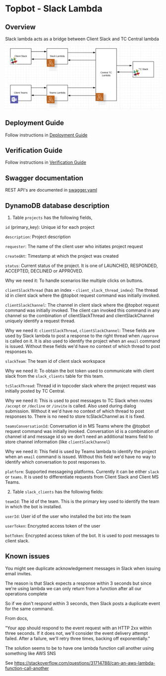 # Topbot - Slack Lambda

## Overview

Slack lambda acts as a bridge between Client Slack and TC Central lambda

![](docs/images/architecture.png)

## Deployment Guide

Follow instructions in [Deployment Guide](docs/DeploymentGuide.md)

## Verification Guide

Follow instructions in [Verification Guide](docs/VerificationGuide.md)

## Swagger documentation

REST API's are documented in [swagger.yaml](docs/swagger/swagger.yaml)

## DynamoDB database description

1. Table `projects` has the following fields,

`id` (primary_key): Unique id for each project

`description`: Project description

`requester`: The name of the client user who initiates project request

`createdAt`: Timestamp at which the project was created

`status`: Current status of the project. It is one of LAUNCHED, RESPONDED, ACCEPTED, DECLINED or APPROVED. 

Why we need it: To handle scenarios like multiple clicks on buttons.

`clientSlackThread` (has an index - `client_slack_thread_index`): The thread id in client slack where the @topbot request command was initially invoked.

`clientSlackChannel`: The channel in client slack where the @topbot request command was initially invoked. The client can invoked this command in any channel so the combination of clientSlackThread and clientSlackChannel uniquely identify a request thread.

Why we need it: `clientSlackThread`, `clientSlackChannel`: These fields are used by Slack lambda to post a response to the right thread when `/approve` is called on it. It is also used to identify the project when an `email` command is issued. Without these fields we'd have no context of which thread to post responses to.

`slackTeam`: The team id of client slack workspace

Why we need it: To obtain the bot token used to communicate with client slack from the `slack_clients` table for this team.

`tcSlackThread`: Thread id in topcoder slack where the project request was initially posted by TC Central.

Why we need it: This is used to post messages to TC Slack when routes `/accept` or `/decline` or `/invite` is called. Also used during dialog submission. Without it we'd have no context of which thread to post responses to.
There is no need to store tcSlackChannel as it is fixed.

`teamsConversationId`: Conversation id in MS Teams where the @topbot request command was initially invoked. Conversation id is a combination of channel id and message id so we don't need an additional teams field to store channel information (like `clientSlackChannel`)

Why we need it: This field is used by Teams lambda to identify the project when an `email` command is issued. Without this field we'd have no way to identify which conversation to post responses to.

`platform`: Supported messageing platforms. Currently it can be either `slack` or `teams`. It is used to differentiate requests from Client Slack and Client MS Teams.

2. Table `slack_clients` has the following fields:

`teamId`: The id of the team. This is the primary key used to identify the team in which the bot is installed.

`userId`: User id of the user who installed the bot into the team

`userToken`: Encrypted access token of the user

`botToken`: Encrypted access token of the bot. It is used to post messages to client slack.


## Known issues

You might see duplicate acknowledgement messages in Slack when issuing email invites.

The reason is that Slack expects a response within 3 seconds but since we're using lambda we can only return from a function after all our operations complete

So if we don't respond within 3 seconds, then Slack posts a duplicate event for the same command.

From docs, 

"Your app should respond to the event request with an HTTP 2xx within three seconds. If it does not, we'll consider the event delivery attempt failed. After a failure, we'll retry three times, backing off exponentially."

The solution seems to be to have one lambda function call another using something like AWS SNS

See https://stackoverflow.com/questions/31714788/can-an-aws-lambda-function-call-another